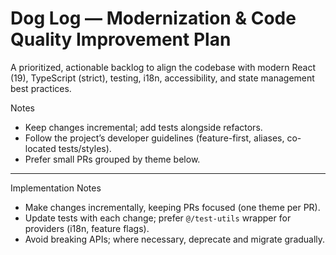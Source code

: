 # Dog Log — Modernization & Code Quality Improvement Plan

A prioritized, actionable backlog to align the codebase with modern React (19), TypeScript (strict), testing, i18n, accessibility, and state management best practices.

Notes
- Keep changes incremental; add tests alongside refactors.
- Follow the project’s developer guidelines (feature-first, aliases, co-located tests/styles).
- Prefer small PRs grouped by theme below.

---

Implementation Notes
- Make changes incrementally, keeping PRs focused (one theme per PR).
- Update tests with each change; prefer `@/test-utils` wrapper for providers (i18n, feature flags).
- Avoid breaking APIs; where necessary, deprecate and migrate gradually.

